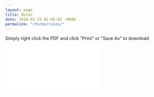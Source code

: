 ```yaml
---
layout: page
title: Rules
date: 2018-03-25 01:05:01 -0600
permalink: "/forms/rules/"
---
```


Simply right click the PDF and click "Print" or "Save As" to download

<div class="text-center mb-4">

<embed class="pdf-form" src="/assets/docs/Water-Polo-Game-Basics.pdf"/>

</div>
